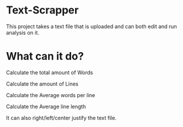 # Text-Scrapper

This project takes a text file that is uploaded and can both edit and run analysis on it.

# What can it do?

Calculate the total amount of Words

Calculate the amount of Lines

Calculate the Average words per line

Calculate the Average line length

It can also right/left/center justify the text file.
